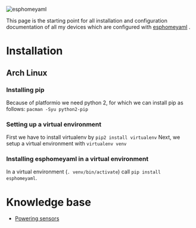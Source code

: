 ![esphomeyaml](https://esphomelib.com/_images/esphomeyaml-logo-full.svg)

This page is the starting point for all installation and configuration documentation of all my devices which are configured with [esphomeyaml](https://esphomelib.com/esphomeyaml/) .

# Installation
## Arch Linux
### Installing pip
Because of platformio we need python 2, for which we can install pip as follows:
`pacman -Syu python2-pip`

### Setting up a virtual environment
First we have to install virtualenv by `pip2 install virtualenv`
Next, we setup a virtual environment with `virtualenv venv`

### Installing esphomeyaml in a virtual environment
In a virtual environment (`. venv/bin/activate`) call `pip install esphomeyaml`.

# Knowledge base
* [Powering sensors](PoweringSensors.md)

